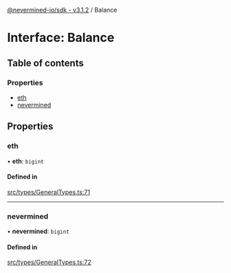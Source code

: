 [@nevermined-io/sdk - v3.1.2](../code-reference.md) / Balance

# Interface: Balance

## Table of contents

### Properties

- [eth](Balance.md#eth)
- [nevermined](Balance.md#nevermined)

## Properties

### eth

• **eth**: `bigint`

#### Defined in

[src/types/GeneralTypes.ts:71](https://github.com/nevermined-io/sdk-js/blob/13ea3fecbb7390165ec2f4641a0fe92a7537a21d/src/types/GeneralTypes.ts#L71)

---

### nevermined

• **nevermined**: `bigint`

#### Defined in

[src/types/GeneralTypes.ts:72](https://github.com/nevermined-io/sdk-js/blob/13ea3fecbb7390165ec2f4641a0fe92a7537a21d/src/types/GeneralTypes.ts#L72)
